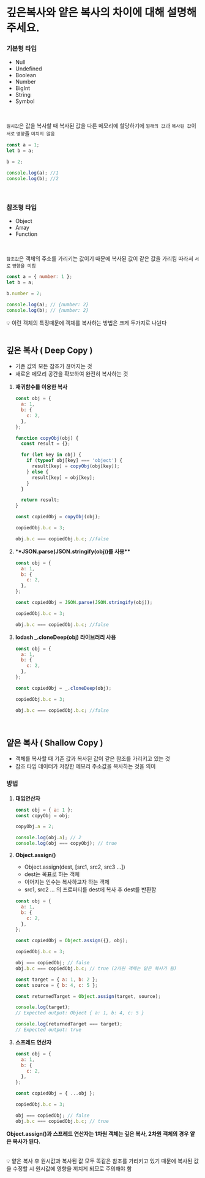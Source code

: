 # 깊은복사와 얕은 복사의 차이에 대해 설명해주세요.

### 기본형 타입

- Null
- Undefined
- Boolean
- Number
- BigInt
- String
- Symbol

<br>

`원시값`은 값을 복사할 때 복사된 값을 다른 메모리에 할당하기에 `원래의 값`과 `복사된 값`이 `서로` `영향`을 `미치지 않음`

```jsx
const a = 1;
let b = a;

b = 2;

console.log(a); //1
console.log(b); //2
```

<br>

### 참조형 타입

- Object
- Array
- Function

<br>

`참조값`은 객체의 주소를 가리키는 값이기 때문에 복사된 값이 같은 값을 가리킴 따라서 `서로` `영향을 미침`

```jsx
const a = { number: 1 };
let b = a;

b.number = 2;

console.log(a); // {number: 2}
console.log(b); // {number: 2}
```

<aside>
💡 이런 객체의 특징때문에 객체를 복사하는 방법은 크게 두가지로 나뉜다
</aside>

<br>

## 깊은 복사 ( Deep Copy )

- 기존 값의 모든 참조가 끊어지는 것
- 새로운 메모리 공간을 확보하여 완전히 복사하는 것

1. **재귀함수를 이용한 복사**

   ```jsx
   const obj = {
     a: 1,
     b: {
       c: 2,
     },
   };

   function copyObj(obj) {
     const result = {};

     for (let key in obj) {
       if (typeof obj[key] === 'object') {
         result[key] = copyObj(obj[key]);
       } else {
         result[key] = obj[key];
       }
     }

     return result;
   }

   const copiedObj = copyObj(obj);

   copiedObj.b.c = 3;

   obj.b.c === copiedObj.b.c; //false
   ```

2. \***\*JSON.parse(JSON.stringify(obj))를 사용\*\***

   ```jsx
   const obj = {
     a: 1,
     b: {
       c: 2,
     },
   };

   const copiedObj = JSON.parse(JSON.stringify(obj));

   copiedObj.b.c = 3;

   obj.b.c === copiedObj.b.c; //false
   ```

3. **lodash \_.cloneDeep(obj) 라이브러리 사용**

   ```jsx
   const obj = {
     a: 1,
     b: {
       c: 2,
     },
   };

   const copiedObj = _.cloneDeep(obj);

   copiedObj.b.c = 3;

   obj.b.c === copiedObj.b.c; //false
   ```

<br>

## 얕은 복사 ( Shallow Copy )

- 객체를 복사할 때 기존 값과 복사된 값이 같은 참조를 가리키고 있는 것
- 참조 타입 데이터가 저장한 메모리 주소값을 복사하는 것을 의미

### 방법

1. **대입연산자**

   ```jsx
   const obj = { a: 1 };
   const copyObj = obj;

   copyObj.a = 2;

   console.log(obj.a); // 2
   console.log(obj === copyObj); // true
   ```

2. **Object.assign()**

   - Object.assign(dest, [src1, src2, src3 …])
   - dest는 목표로 하는 객체
   - 이어지는 인수는 복사하고자 하는 객체
   - src1, src2 … 의 프로퍼티를 dest에 복사 후 dest를 반환함

   ```jsx
   const obj = {
     a: 1,
     b: {
       c: 2,
     },
   };

   const copiedObj = Object.assign({}, obj);

   copiedObj.b.c = 3;

   obj === copiedObj; // false
   obj.b.c === copiedObj.b.c; // true (2차원 객체는 얕은 복사가 됨)
   ```

   ```jsx
   const target = { a: 1, b: 2 };
   const source = { b: 4, c: 5 };

   const returnedTarget = Object.assign(target, source);

   console.log(target);
   // Expected output: Object { a: 1, b: 4, c: 5 }

   console.log(returnedTarget === target);
   // Expected output: true
   ```

3. **스프레드 연산자**

   ```jsx
   const obj = {
     a: 1,
     b: {
       c: 2,
     },
   };

   const copiedObj = { ...obj };

   copiedObj.b.c = 3;

   obj === copiedObj; // false
   obj.b.c === copiedObj.b.c; // true
   ```

**Object.assign()과 스프레드 연산자는 1차원 객체는 깊은 복사, 2차원 객체의 경우 얕은 복사가 된다.**

<br>

<aside>
💡 얕은 복사 후 원시값과 복사된 값 모두 똑같은 참조를 가리키고 있기 때문에 복사된 값을 수정할 시 원시값에 영향을 끼치게 되므로 주의해야 함
</aside>
